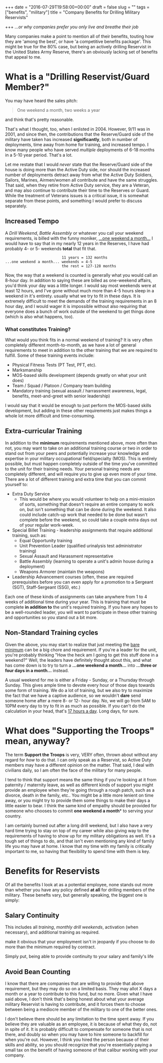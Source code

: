 +++
date = "2016-07-29T19:58:00+00:00"
draft = false
slug = ""
tags = ["benefits", "military"]
title = "Company Benefits for Drilling Military Reservists"

+++
*...or why companies prefer you only live and breathe their job*

Many companies make a point to mention all of their benefits, touting how they
are 'among the best', or have 'a competitive benefits package'.  This might be
true for the 80% case, but being an actively drilling Reservist in the United
States Army Reserve, there's an obviously lacking set of benefits that appeal to
me.

# What is a "Drilling Reservist/Guard Member?"

You may have heard the sales pitch:

> One weekend a month, two weeks a year

and think that's pretty reasonable.

That's what I thought, too, when I enlisted in 2004.  However, 9/11 was in 2001,
and since then, the contributions that the Reserve/Guard side of the military
have taken has increased **significantly**, both in number of deployments, time
away from home for training, and increased tempo.  I know many people who have
served *multiple* deployments of 6-18 months in a 5-10 year period.  That's
a lot.

Let me restate that I would *never* state that the Reserve/Guard side of the
house is doing more than the Active Duty side, nor should the increased number
of deployments detract away from what the Active Duty Soldiers, Sailors,
Marines, Airmen/women all contribute and have the same struggles.  That said,
when they retire from Active Duty service, they are a Veteran, and may also
continue to contribute their time to the Reserves or Guard.  While the treatment
of Veterans issues is a critical issue, it is somewhat separate from these
points, and something I would prefer to discuss separately.

## Increased Tempo

A *Drill Weekend*, *Battle Assembly* or whatever you call your weekend
requirements, is billed with the funny moniker, <u>...one weekend a month...</u>
I would have to say that in my nearly 12 years in the Reserves, I have had
probably 4- or 5- weekends **total** that fit that.

                              11 years = 132 months
    ...one weekend a month... weekends = 4-5
                              the rest = 127-128 months

Now, the way that a weekend is counted is generally what you would call an
8-hour day.  In addition to saying these are billed as one-weekend affairs,
you'd think your day was a little longer.  I would say most weekends were at
least 12 hours, and I've gone without much more than 4-5 hours sleep in
a weekend in it's entirety.  usually what we try to fit in these days.  It is
extremely difficult to meet the demands of the training requirements in an
8 hour day, and I would wager it is impossible without also requiring that
everyone does a bunch of work outside of the weekend to get things done (which
is also what happens, too).

### What constitutes Training?

What would you think fits in a normal weekend of training?  It is very often
completely different month-to-month, as we have a lot of general requirements to
meet in addition to the other training that we are required to fulfill.  Some of
these training events include:

* Physical Fitness Tests (PT Test, PFT, etc).
* Marksmanship
* MOS-based skills development (depends greatly on what your unit does)
* Team / Squad / Platoon / Company team building
* Mandatory training (sexual assault / harrassment awareness, legal,
  benefits, meet-and-greet with senior leadership)

I would say that it would be enough to just perform the MOS-based skills
development, but adding in these other requirements just makes things a whole
lot more difficult and time-consuming.

## Extra-curricular Training

In addition to the **minimum** requirements mentioned above, more often than
not, you may want to take on an additional training course or two in order to
stand out from your peers and potentially increase your knowledge and expertise
in your military occupational field/specialty (MOS). This is entirely possible,
but must happen completely outside of the time you've committed to the unit for
their training needs.  Your personal training needs are completely different,
and will require you to give up even more of your time.  There are a lot of
different training and extra time that you can commit yourself to:

* Extra Duty Service 
  - This would be where you would volunteer to help on a mini-mission of sorts,
      something that doesn't require an entire company to work on, but isn't
      something that can be done during the weekend.  It also could include
      catch-up work that needed to be done but wasn't complete before the
      weekend, so could take a couple extra days out of your regular work-week.
* Special Billet Training - leadership assignments that require additional training, such as:
  - Equal Opportunity training
  - Unit Prevention Leader (qualified urinalysis test administrator training)
  - Sexual Assault and Harassment representative
  - Battle Assembly (learning to operate a unit's admin house during
          a deployment)
  - Weapons Armorer (maintain the weapons)
* Leadership Advancement courses (often, these are required prerequisites before
    you can even apply for a promotion to a Sergeant (SGT), Staff-Sergeant
    (SSG), etc.)

Each one of these kinds of assignments can take anywhere from 1 to 4 weeks of
additional time during your year.  This is training that must be complete **in
addition to** the unit's required training.  If you have any hopes to be
a well-rounded leader, you will want to participate in these other training and
opportunities so you stand out a bit more.

## Non-Standard Training cycles

Given the above, you may start to realize that just meeting the <u>bare minimum</u>
can be a big chore and requirement.  If you're a leader for the unit, you're
probably thinking "How the heck am I going to get this stuff done in
a weekend?" Well, the leaders have definitely thought about this, and what has
come down is to try to turn a **...one weekend a month...** into  **...three or
four days in a month...** instead.

A usual weekend for me is either a Friday - Sunday, or a Thursday through
Sunday.  This gives ample time to devote every hour of those days towards some
form of training.  We do a lot of training, but we also try to maximize the fact
that we have a captive audience, so we wouldn't **dare** send someone home after
a mere 8- or 12- hour day.  No, we will go from 5AM to 10PM every day to try to
fit in as much as possible.  If you can't do the calculation in your head,
that's <u>17 hours a day</u>.  Long days, for sure.


# What does "Supporting the Troops" mean, anyway?

The term **Support the Troops** is very, VERY often, thrown about without any
regard for *how* to do that.  I can only speak as a Reservist, so Active Duty
members may have a different opinion on the matter.  That said, I deal with
civilians daily, so I am often the face of the military for many people.

I tend to think that support means the same thing if you're looking at it from
paternity / maternity leave, as well as different kinds of support you might
provide an employee when they're going through a rough patch, such as a divorce,
death in the family, etc..  You might be a little more lenient on time away, or
you might try to provide them some things to make their days a little easier to
bear.  I think the same kind of empathy should be provided for someone who
chooses to commit **one weekend a month*** to serving your country.

I am certainly burned out after a long drill weekend, but I also have a very
hard time trying to stay on top of my career while also giving way to the
requirements of having to show up for my military obligations as well.  It's
a tough set of things to do, and that isn't even mentioning any kind of family
life you may have at home.  I know that my time with my family is critically
important to me, so having that flexibility to spend time with them is key.

# Benefits for Reservists

Of all the benefits I look at as a potential employee, none stands out more than
whether you have any policy defined **at all** for drilling members of the
military.  These benefts vary, but generally speaking, the biggest one is
simply:

## Salary Continuity

This includes all *training*, *monthly drill weekends*, activation (when
necessary), and additional training as required.

make it obvious that your employment isn't in jeopardy if you choose to do more
than the minimum required by contract.

Simply put, being able to provide continuity to your salary and family's life


## Avoid Bean Counting

I know that there are companies that are willing to provide that above
requirement, but they may do so on a limited basis.  They may allot X days
a month or a year to contribute to this fund, but no more.  Given what I have
said above, I don't think that's being honest about what your average military
Reservist is having to contribute, and it forces them to choose between being
a mediocre member of the military to one of the better ones.

I don't believe there should be any limitation to the time spent away.  If you
believe they are valuable as an employee, it is because of what they do, not in
spite of it.  It is probably difficult to compensate for someone that is not
there, and doubly so when you may have to hire someone to backfill for when
you're out.  However, I think you hired the person because of their skills and
ability, so you should recognize that you're essentially paying a small tax on
the benefit of having someone of that calibur working with your company.
